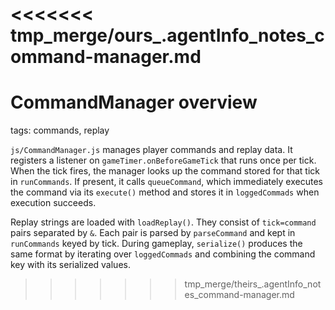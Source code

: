 <<<<<<< tmp_merge/ours_.agentInfo_notes_command-manager.md
=======
# CommandManager overview

tags: commands, replay

`js/CommandManager.js` manages player commands and replay data. It registers a listener on `gameTimer.onBeforeGameTick` that runs once per tick. When the tick fires, the manager looks up the command stored for that tick in `runCommands`. If present, it calls `queueCommand`, which immediately executes the command via its `execute()` method and stores it in `loggedCommads` when execution succeeds.

Replay strings are loaded with `loadReplay()`. They consist of `tick=command` pairs separated by `&`. Each pair is parsed by `parseCommand` and kept in `runCommands` keyed by tick. During gameplay, `serialize()` produces the same format by iterating over `loggedCommads` and combining the command key with its serialized values.
>>>>>>> tmp_merge/theirs_.agentInfo_notes_command-manager.md

